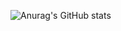 ![Anurag's GitHub stats](https://github-readme-stats.vercel.app/api?username=bsltan&show_icons=true&theme=radical)
<!---
bsltan/bsltan is a ✨ special ✨ repository because its `README.md` (this file) appears on your GitHub profile.
You can click the Preview link to take a look at your changes.
--->
